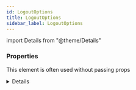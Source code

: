 ```yaml
---
id: LogoutOptions
title: LogoutOptions
sidebar_label: LogoutOptions
---
```


import Details from "@theme/Details"




### Properties

This element is often used without passing props

<Details summary={<summary><b>Additional properties for advanced use cases</b></summary>}><div>

| Properties | Type | Description |
| --------- | ---- | ----------- |
| callback | boolean |  |
| identity | string |  |
| onError | [AppErrorCallback](/framework-api/types/AppErrorCallback.md) |  |
| onSuccess | [AppSuccessCallback](/framework-api/types/AppSuccessCallback.md) |  |


</div></Details>